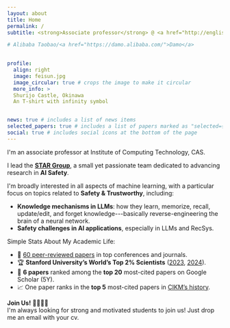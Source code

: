 ```yaml
---
layout: about
title: Home
permalink: /
subtitle: <strong>Associate professor</strong> @ <a href="http://english.ict.cas.cn/">ICT, CAS</a> &nbsp;•&nbsp; <a href="https://ict-star.github.io/">STAR Group</a> &nbsp;•&nbsp; <strong>Previously:</strong> Alibaba ← ICT, CAS ← BIT

# Alibaba Taobao/<a href="https://damo.alibaba.com/">Damo</a>

 
profile:
  align: right
  image: feisun.jpg
  image_circular: true # crops the image to make it circular
  more_info: >
  Shurijo Castle, Okinawa
  An T-shirt with infinity symbol


news: true # includes a list of news items
selected_papers: true # includes a list of papers marked as "selected={true}"
social: true # includes social icons at the bottom of the page
---
```



I'm an associate professor at Institute of Computing Technology, CAS.

I lead the [**STAR Group**](https://ict-star.github.io/), a small yet passionate team dedicated to advancing research in **AI Safety**.

I'm broadly interested in all aspects of machine learning, with a particular focus on topics related to **Safety & Trustworthy**, including:

* **Knowledge mechanisms in LLMs**: how they learn, memorize, recall, update/edit, and forget knowledge---basically reverse-engineering the brain of a neural network.
* **Safety challenges in AI applications**, especially in LLMs and RecSys.

Simple Stats About My Academic Life:
* 📝 [60 peer-reviewed papers](https://scholar.google.com/citations?user=OlRxBhcAAAAJ) in top conferences and journals.
* 🏆 **Stanford University’s World’s Top 2% Scientists** ([2023](https://elsevier.digitalcommonsdata.com/datasets/btchxktzyw/6), [2024](https://elsevier.digitalcommonsdata.com/datasets/btchxktzyw/7)).
* 🌟 **6 papers** ranked among the **top 20** most-cited papers on Google Scholar (5Y).
* 📈 One paper ranks in the **top 5** most-cited papers in [CIKM’s history](https://www.semanticscholar.org/venue?name=cikm&sort=total-citations).

**Join Us!** 👩‍💻👨‍💻  
I'm always looking for strong and motivated students to join us! Just drop me an email with your cv. 
<!-- and a brief statement of your research interests.   -->

<!-- On a personal note, I recently became a father to a lovely baby girl and am also raising a playful two-year-old dog. These days, my travels are mostly limited to attending academic conferences 😂. -->



<!-- Now, I'm an associate professor at ICT, CAS. Prior to joining ICT, I was an algorithm expert at Alibaba. I recieved my PhD degree from the CAS Key Lab of Network Data Science and Technology in Institute of Computing Technology, Chinese Academy of Sciences under the supervision of Prof. Jun Xu and Prof. Jiafeng Guo, and Prof. Xueqi Cheng in July 2017. -->

<!-- Our team is focused on solving challenging problems at the intersection of AI x Biotech, building a fully-integrated AI platform for drug discovery.
If this resonates with you, we are actively hiring (full-time + internships)! -->

<!-- I have authored over 60 peer-reviewed publications in top-tier conferences such as ACL, WWW, and NeurIPS, as well as prestigious journals like TOIS and CSUR. Several of my works are recognized as highly cited on Google Scholar, with **6 papers ranking in the top 20 most-cited papers in the past 5 years**. I have also contributed as SPC or PC members over top conferences such as ACL, NeurIPS, ICML, IJCAI, AAAI and the invited reviewer for prestigious journals such as TOIS, TKDE, CSUR. I received the Best Long Paper Mention in RecSys 2019, and was selected by Stanford University as one of the [World’s Top 2% Scientists](https://elsevier.digitalcommonsdata.com/datasets/btchxktzyw/7) in 2023 and 2024. My research interests include NLP and RecSys, particularly in safety issues in these fields. -->

<!-- - BIT (2005-2009, 2009-2012); ICT CAS (2012--2017)
- Three years at **Taobao**, the larget Chinese E-con recommender system (recsys).
- Two years at **Alibaba Damo**, focusing on safety issues in recsys.
- [**60+ publications**](https://scholar.google.com/citations?user=OlRxBhcAAAAJ) in top-tier conferences and journals.
- **6 papers** ranking among the top 20 most-cited papers on Google Scholar (5 years).
- **Best Long Paper Mention** at **RecSys 2019**.
- **Stanford University’s World’s Top 2% Scientists** ([2023](https://elsevier.digitalcommonsdata.com/datasets/btchxktzyw/6), [2024](https://elsevier.digitalcommonsdata.com/datasets/btchxktzyw/7)). -->

